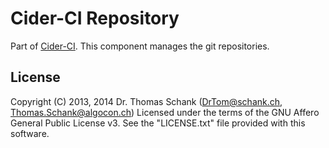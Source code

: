 # Cider-CI Repository


Part of [Cider-CI](https://github.com/cider-ci/cider-ci). This component 
manages the git repositories.


## License

Copyright (C) 2013, 2014 Dr. Thomas Schank  (DrTom@schank.ch, Thomas.Schank@algocon.ch)
Licensed under the terms of the GNU Affero General Public License v3.
See the "LICENSE.txt" file provided with this software.

